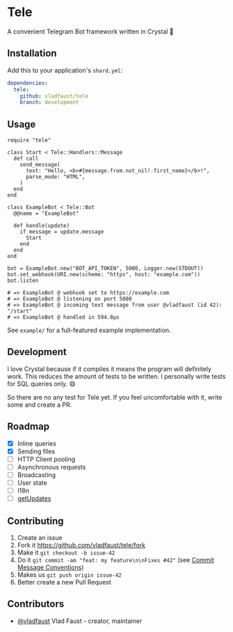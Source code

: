 # Tele

A convenient Telegram Bot framework written in Crystal 💎

## Installation

Add this to your application's `shard.yml`:

```yaml
dependencies:
  tele:
    github: vladfaust/tele
    branch: development
```

## Usage

```crystal
require "tele"

class Start < Tele::Handlers::Message
  def call
    send_message(
      text: "Hello, <b>#{message.from.not_nil!.first_name}</b>!",
      parse_mode: "HTML",
    )
  end
end

class ExampleBot < Tele::Bot
  @@name = "ExampleBot"

  def handle(update)
    if message = update.message
      Start
    end
  end
end

bot = ExampleBot.new("BOT_API_TOKEN", 5000, Logger.new(STDOUT))
bot.set_webhook(URI.new(scheme: "https", host: "example.com"))
bot.listen

# => ExampleBot @ webhook set to https://example.com
# => ExampleBot @ listening on port 5000
# => ExampleBot @ incoming text message from user @vladfaust (id 42): "/start"
# => ExampleBot @ handled in 594.0µs
```

See `example/` for a full-featured example implementation.

## Development

I love Crystal because if it compiles it means the program will definitely work. This reduces the amount of tests to be written. I personally write tests for SQL queries only. 😄

So there are no any test for Tele yet. If you feel uncomfortable with it, write some and create a PR.

## Roadmap

- [x] Inline queries
- [x] Sending files
- [ ] HTTP Client pooling
- [ ] Asynchronous requests
- [ ] Broadcasting
- [ ] User state
- [ ] I18n
- [ ] [getUpdates](https://core.telegram.org/bots/api#getupdates)

## Contributing

1. Create an issue
2. Fork it https://github.com/vladfaust/tele/fork
3. Make it `git checkout -b issue-42`
4. Do it `git commit -am "feat: my feature\n\nFixes #42"` (see [Commit Message Conventions](https://gist.github.com/stephenparish/9941e89d80e2bc58a153]))
5. Makes us `git push origin issue-42`
6. Better create a new Pull Request

## Contributors

- [@vladfaust](https://github.com/vladfaust) Vlad Faust - creator, maintainer
